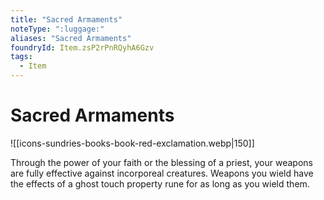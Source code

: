 ```yaml
---
title: "Sacred Armaments"
noteType: ":luggage:"
aliases: "Sacred Armaments"
foundryId: Item.zsP2rPnRQyhA6Gzv
tags:
  - Item
---
```


# Sacred Armaments
![[icons-sundries-books-book-red-exclamation.webp|150]]

Through the power of your faith or the blessing of a priest, your weapons are fully effective against incorporeal creatures. Weapons you wield have the effects of a ghost touch property rune for as long as you wield them.
